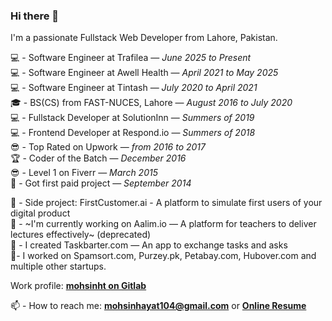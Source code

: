 ### Hi there 👋

I'm a passionate Fullstack Web Developer from Lahore, Pakistan. 

💻  - Software Engineer at Trafilea — *June 2025 to Present*   
💻  - Software Engineer at Awell Health — *April 2021 to May 2025*   
💻  - Software Engineer at Tintash — *July 2020 to April 2021*  
🎓  - BS(CS) from FAST-NUCES, Lahore — *August 2016 to July 2020*  
💻  - Fullstack Developer at SolutionInn — *Summers of 2019*  
💻  - Frontend Developer at Respond.io — *Summers of 2018*  
😎  - Top Rated on Upwork — *from 2016 to 2017*  
🏆  - Coder of the Batch — *December 2016*  
😎  - Level 1 on Fiverr — *March 2015*  
🧭  - Got first paid project — *September 2014*  

🔭  - Side project: FirstCustomer.ai - A platform to simulate first users of your digital product   
🔭  - ~I'm currently working on Aalim.io — A platform for teachers to deliver lectures effectively~ (deprecated)  
💱  - I created Taskbarter.com — An app to exchange tasks and asks  
👷‍  - I worked on Spamsort.com, Purzey.pk, Petabay.com, Hubover.com and multiple other startups.

Work profile: **[mohsinht on Gitlab](https://gitlab.com/mohsinht)**

📫  - How to reach me: **mohsinhayat104@gmail.com** or **[Online Resume](https://mohsinht.com)**
